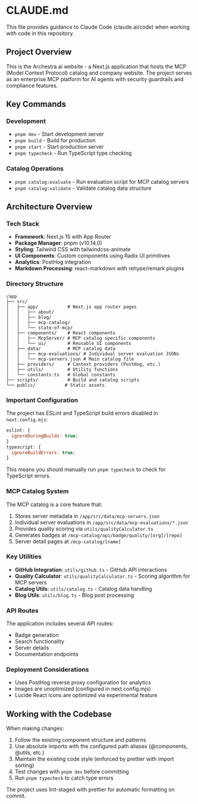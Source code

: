# CLAUDE.md

This file provides guidance to Claude Code (claude.ai/code) when working with code in this repository.

## Project Overview

This is the Archestra.ai website - a Next.js application that hosts the MCP (Model Context Protocol) catalog and company website. The project serves as an enterprise MCP platform for AI agents with security guardrails and compliance features.

## Key Commands

### Development

- `pnpm dev` - Start development server
- `pnpm build` - Build for production
- `pnpm start` - Start production server
- `pnpm typecheck` - Run TypeScript type checking

### Catalog Operations

- `pnpm catalog:evaluate` - Run evaluation script for MCP catalog servers
- `pnpm catalog:validate` - Validate catalog data structure

## Architecture Overview

### Tech Stack

- **Framework**: Next.js 15 with App Router
- **Package Manager**: pnpm (v10.14.0)
- **Styling**: Tailwind CSS with tailwindcss-animate
- **UI Components**: Custom components using Radix UI primitives
- **Analytics**: PostHog integration
- **Markdown Processing**: react-markdown with rehype/remark plugins

### Directory Structure

```
/app
├── src/
│   ├── app/           # Next.js app router pages
│   │   ├── about/
│   │   ├── blog/
│   │   ├── mcp-catalog/
│   │   └── state-of-mcp/
│   ├── components/    # React components
│   │   ├── McpServer/ # MCP catalog specific components
│   │   └── ui/        # Reusable UI components
│   ├── data/          # MCP catalog data
│   │   ├── mcp-evaluations/ # Individual server evaluation JSONs
│   │   └── mcp-servers.json # Main catalog file
│   ├── providers/     # Context providers (PostHog, etc.)
│   ├── utils/         # Utility functions
│   └── constants.ts   # Global constants
├── scripts/           # Build and catalog scripts
└── public/           # Static assets
```

### Important Configuration

The project has ESLint and TypeScript build errors disabled in `next.config.mjs`:

```javascript
eslint: {
  ignoreDuringBuilds: true;
}
typescript: {
  ignoreBuildErrors: true;
}
```

This means you should manually run `pnpm typecheck` to check for TypeScript errors.

### MCP Catalog System

The MCP catalog is a core feature that:

1. Stores server metadata in `/app/src/data/mcp-servers.json`
2. Individual server evaluations in `/app/src/data/mcp-evaluations/*.json`
3. Provides quality scoring via `utils/qualityCalculator.ts`
4. Generates badges at `/mcp-catalog/api/badge/quality/[org]/[repo]`
5. Server detail pages at `/mcp-catalog/[name]`

### Key Utilities

- **GitHub Integration**: `utils/github.ts` - GitHub API interactions
- **Quality Calculator**: `utils/qualityCalculator.ts` - Scoring algorithm for MCP servers
- **Catalog Utils**: `utils/catalog.ts` - Catalog data handling
- **Blog Utils**: `utils/blog.ts` - Blog post processing

### API Routes

The application includes several API routes:

- Badge generation
- Search functionality
- Server details
- Documentation endpoints

### Deployment Considerations

- Uses PostHog reverse proxy configuration for analytics
- Images are unoptimized (configured in next.config.mjs)
- Lucide React icons are optimized via experimental feature

## Working with the Codebase

When making changes:

1. Follow the existing component structure and patterns
2. Use absolute imports with the configured path aliases (@components, @utils, etc.)
3. Maintain the existing code style (enforced by prettier with import sorting)
4. Test changes with `pnpm dev` before committing
5. Run `pnpm typecheck` to catch type errors

The project uses lint-staged with prettier for automatic formatting on commit.
